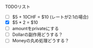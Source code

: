 TODOリスト

- [ ] $5 + 10CHF = $10 (レートが2:1の場合)
- [x] $5 * 2 = $10
- [ ] amountをprivateにする
- [ ] Dollarの副作用どうする？
- [ ] Moneyの丸め処理どうする？
